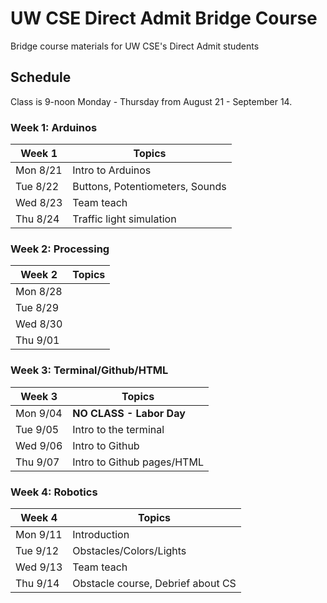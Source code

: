 # UW CSE Direct Admit Bridge Course
Bridge course materials for UW CSE's Direct Admit students

## Schedule
Class is 9-noon Monday - Thursday from August 21 - September 14.

### Week 1: Arduinos

| Week 1   | Topics
|--------- |----------------
| Mon 8/21 | Intro to Arduinos
| Tue 8/22 | Buttons, Potentiometers, Sounds
| Wed 8/23 | Team teach
| Thu 8/24 | Traffic light simulation

### Week 2: Processing

| Week 2   | Topics
|--------- |----------------
| Mon 8/28 |
| Tue 8/29 |
| Wed 8/30 |
| Thu 9/01 |

### Week 3: Terminal/Github/HTML

| Week 3   | Topics
|--------- |----------------
| Mon 9/04 | **NO CLASS - Labor Day**
| Tue 9/05 | Intro to the terminal
| Wed 9/06 | Intro to Github
| Thu 9/07 | Intro to Github pages/HTML

### Week 4: Robotics

| Week 4   | Topics
|--------- |----------------
| Mon 9/11 | Introduction
| Tue 9/12 | Obstacles/Colors/Lights
| Wed 9/13 | Team teach
| Thu 9/14 | Obstacle course, Debrief about CS
